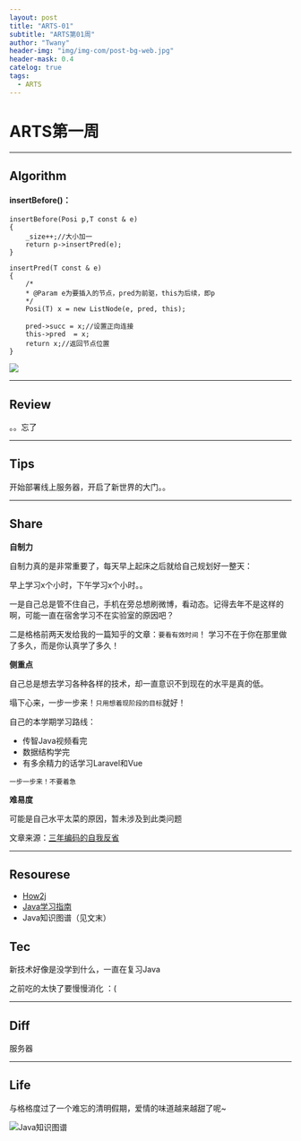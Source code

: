 ```yaml
---
layout: post
title: "ARTS-01"
subtitle: "ARTS第01周"
author: "Twany"
header-img: "img/img-com/post-bg-web.jpg"
header-mask: 0.4
catelog: true
tags:
  - ARTS
---
```


# ARTS第一周

****

## Algorithm

#### insertBefore()：
```
insertBefore(Posi p,T const & e)
{
	_size++;//大小加一
	return p->insertPred(e);
}

insertPred(T const & e)
{
	/*
	* @Param e为要插入的节点，pred为前驱，this为后续，即p
	*/
	Posi(T) x = new ListNode(e, pred, this);
	
	pred->succ = x;//设置正向连接
	this->pred  = x;
	return x;//返回节点位置
}

```

![](http://ww1.sinaimg.cn/large/006Sc6e5ly1g1ufvdlhhzj30e804hdg5.jpg)

****

## Review

。。忘了

****

## Tips

开始部署线上服务器，开启了新世界的大门。。

****

## Share

**自制力**

自制力真的是非常重要了，每天早上起床之后就给自己规划好一整天：

早上学习x个小时，下午学习x个小时。。

一是自己总是管不住自己，手机在旁总想刷微博，看动态。记得去年不是这样的啊，可能一直在宿舍学习不在实验室的原因吧？

二是格格前两天发给我的一篇知乎的文章：`要看有效时间`！ 学习不在于你在那里做了多久，而是你认真学了多久！


**侧重点**

自己总是想去学习各种各样的技术，却一直意识不到现在的水平是真的低。

塌下心来，一步一步来！`只用想着现阶段的目标`就好！

自己的本学期学习路线：

- 传智Java视频看完
- 数据结构学完
- 有多余精力的话学习Laravel和Vue

`一步一步来！不要着急`

**难易度**

可能是自己水平太菜的原因，暂未涉及到此类问题

文章来源：[三年编码的自我反省](https://mp.weixin.qq.com/s?__biz=MzI3ODg2OTY1OQ==&mid=2247485418&idx=1&sn=6f13635e9442eb7034ed41592090305d&chksm=eb51241edc26ad08b393225fa96fdcbe64a91d86b9c7960a2424121e573d3b8a1c12d3ae6019&mpshare=1&scene=23&srcid=#rd "三年编码的自我反省")

****

## Resourese
- [How2j](http://how2j.cn/)
- [Java学习指南](https://snailclimb.gitee.io/javaguide/#/)
- Java知识图谱（见文末）

## Tec
 新技术好像是没学到什么，一直在复习Java

之前吃的太快了要慢慢消化 ：(

****

## Diff
服务器

****

## Life

与格格度过了一个难忘的清明假期，爱情的味道越来越甜了呢~



![Java知识图谱](http://ww1.sinaimg.cn/large/006Sc6e5ly1g1ugw8d1uaj30jh4j4ak4.jpg)